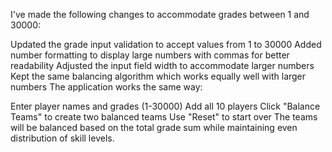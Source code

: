 I've made the following changes to accommodate grades between 1 and 30000:

Updated the grade input validation to accept values from 1 to 30000
Added number formatting to display large numbers with commas for better readability
Adjusted the input field width to accommodate larger numbers
Kept the same balancing algorithm which works equally well with larger numbers
The application works the same way:

Enter player names and grades (1-30000)
Add all 10 players
Click "Balance Teams" to create two balanced teams
Use "Reset" to start over
The teams will be balanced based on the total grade sum while maintaining even distribution of skill levels.
